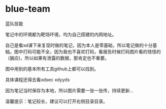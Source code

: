 # blue-team
蓝队技能

笔记中的环境都为靶场环境，均为自己搭建的内网地址。

自己是看xd课下来复现时做的笔记，因为本人是零基础，所以笔记做的十分基础。图中打码可能不全，因为我也不喜欢打码，看报告时候打码图片看的怪怪的（膈应)，所以如果有泄露的数据，那肯定也不重要。

图中用到的基本所有工具github上都可以找到。

具体课程还得去看xdsec	  xdyyds

因为笔记当时保存为本地，所以图片需要一张一张传，持续更新...

温馨提示：笔记较长，建议可以打开右侧目录目录。
